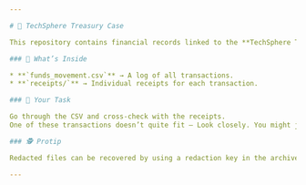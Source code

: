 ```yaml
---

# 🔎 TechSphere Treasury Case

This repository contains financial records linked to the **TechSphere Treasury breach**.

### 📂 What’s Inside

* **`funds_movement.csv`** → A log of all transactions.
* **`receipts/`** → Individual receipts for each transaction.

### 🎯 Your Task

Go through the CSV and cross-check with the receipts.
One of these transactions doesn’t quite fit — Look closely. You might just uncover the culprit.

### 🕵️ Protip

Redacted files can be recovered by using a redaction key in the archives.

---
```



